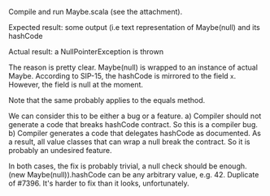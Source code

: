 Compile and run Maybe.scala (see the attachment).

Expected result:
some output (i.e text representation of Maybe(null) and its hashCode

Actual result:
a NullPointerException is thrown

The reason is pretty clear. Maybe(null) is wrapped to an instance of actual Maybe. According to SIP-15, the hashCode is mirrored to the field `x`. However, the field is null at the moment.

Note that the same probably applies to the equals method.

We can consider this to be either a bug or a feature.
a) Compiler should not generate a code that breaks hashCode contract. So this is a compiler bug.
b) Compiler generates a code that delegates hashCode as documented. As a result, all value classes that can wrap a null break the contract. So it is probably an undesired feature.

In both cases, the fix is probably trivial, a null check should be enough. (new Maybe(null)).hashCode can be any arbitrary value, e.g. 42.
Duplicate of #7396. It's harder to fix than it looks, unfortunately.
